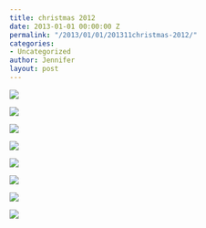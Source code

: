 ```yaml
---
title: christmas 2012
date: 2013-01-01 00:00:00 Z
permalink: "/2013/01/01/201311christmas-2012/"
categories:
- Uncategorized
author: Jennifer
layout: post
---
```


<div class="image-gallery-wrapper">
  <p>
    <img src="http://static1.squarespace.com/static/50db6bb3e4b015296cd43789/50e243d5e4b015296ce58d1b/50e248e5e4b0c2f4976d6a3d/1363551182655//img.png" />
  </p>

  <p>
    <img src="http://static1.squarespace.com/static/50db6bb3e4b015296cd43789/50e243d5e4b015296ce58d1b/50e248fae4b0a05702b2d038/1363551097519//img.png" />
  </p>

  <p>
    <img src="http://static1.squarespace.com/static/50db6bb3e4b015296cd43789/50dfa5b1e4b0dc6320e0b5ea/50e248f2e4b0395512a277e4/1363551201256/2012-11-17+17.05.54.jpg.54.jpg?format=original" />
  </p>

  <p>
    <img src="http://static1.squarespace.com/static/50db6bb3e4b015296cd43789/50e243d5e4b015296ce58d1b/50e243e0e4b015296ce58d35/1363551228054//img.png" />
  </p>

  <p>
    <img src="http://static1.squarespace.com/static/50db6bb3e4b015296cd43789/50dfa5b1e4b0dc6320e0b5ea/50e243ece4b015296ce58d45/1363551091932/2012-12-24+19.51.58.jpg.58.jpg?format=original" />
  </p>

  <p>
    <img src="http://static1.squarespace.com/static/50db6bb3e4b015296cd43789/50dfa5b1e4b0dc6320e0b5ea/50e243f5e4b0a05702b2c9c4/1363551110130/2012-12-24+19.51.39.jpg.39.jpg?format=original" />
  </p>

  <p>
    <img src="http://static1.squarespace.com/static/50db6bb3e4b015296cd43789/50e243d5e4b015296ce58d1b/50e24450e4b0c2f4976d60ab/1363551097665//img.png" />
  </p>

  <p>
    <img src="http://static1.squarespace.com/static/50db6bb3e4b015296cd43789/50dfa5b1e4b0dc6320e0b5ea/50e24411e4b015296ce58daa/1363551113306/2012-12-25+08.01.13.jpg.13.jpg?format=original" />
  </p>
</div>
